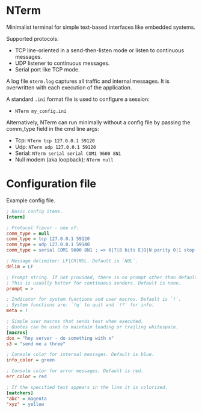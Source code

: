 # NTerm

Minimalist terminal for simple text-based interfaces like embedded systems.

Supported protocols:
- TCP line-oriented in a send-then-listen mode or listen to continuous messages.
- UDP listener to continuous messages.
- Serial port like TCP mode.

A log file `nterm.log` captures all traffic and internal messages. It is overwritten with each execution
of the application.

A standard `.ini` format file is used to configure a session:

- `NTerm my_config.ini`

Alternatively, NTerm can run minimally without a config file by passing the comm_type field in the cmd line args:

- Tcp: `NTerm tcp 127.0.0.1 59120`
- Udp: `NTerm udp 127.0.0.1 59120`
- Serial: `NTerm serial serial COM1 9600 8N1`
- Null modem (aka loopback): `NTerm null`

# Configuration file

Example config file.

```ini
; Basic config items.
[nterm]

; Protocol flavor - one of:
comm_type = null
comm_type = tcp 127.0.0.1 59120
comm_type = udp 127.0.0.1 59140
comm_type = serial COM1 9600 8N1 ; => 6|7|8 bits E|O|N parity 0|1 stop bits

; Message delimiter: LF|CR|NUL. Default is `NUL`.
delim = LF

; Prompt string. If not provided, there is no prompt other than default cursor.
; This is usually better for continuous senders. Default is none.
prompt = >

; Indicator for system functions and user macros. Default is `!`.
; System functions are: `!q` to quit and `!?` for info.
meta = !

; Simple user macros that sends text when executed.
; Quotes can be used to maintain leading or trailing whitespace.
[macros]
dox = "hey server - do something with x"
s3 = "send me a three"

; Console color for internal messages. Default is blue.
info_color = green

; Console color for error messages. Default is red.
err_color = red

; If the specified text appears in the line it is colorized.
[matchers]
"abc" = magenta
"xyz" = yellow
```
